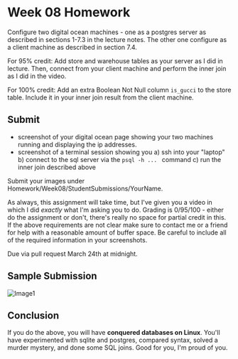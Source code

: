 # Week 08 Homework

Configure two digital ocean machines - one as a postgres server as described in sections 1-7.3 in the lecture notes. The other one configure as a client machine as described in section 7.4.

For 95% credit:
Add store and warehouse tables as your server as I did in lecture. Then, connect from your client machine and perform the inner join as I did in the video.

For 100% credit:
Add an extra Boolean Not Null column `is_gucci` to the store table. Include it in your inner join result from the client machine.

## Submit
* screenshot of your digital ocean page showing your two machines running and displaying the ip addresses.
* screenshot of a terminal session showing you a) ssh into your "laptop" b) connect to the sql server via the `psql -h ... ` command c) run the inner join described above

Submit your images under Homework/Week08/StudentSubmissions/YourName.

As always, this assignment will take time, but I've given you a video in which I did *exactly* what I'm asking you to do. Grading is 0/95/100 - either do the assignment or don't, there's really no space for partial credit in this. If the above requirements are not clear make sure to contact me or a friend for help with a reasonable amount of buffer space. Be careful to include all of the required information in your screenshots.

Due via pull request March 24th at midnight.

## Sample Submission

![Image1](https://github.com/melvyniandrag/LinuxClassRepo/blob/master/Homework/Week08/StudentSubmissions/MelvynDrag/digitalOcean.PNG)

## Conclusion
If you do the above, you will have **conquered databases on Linux**. You'll have experimented with sqlite and postgres, compared syntax, solved a murder mystery, and done some SQL joins. Good for you, I'm proud of you.

